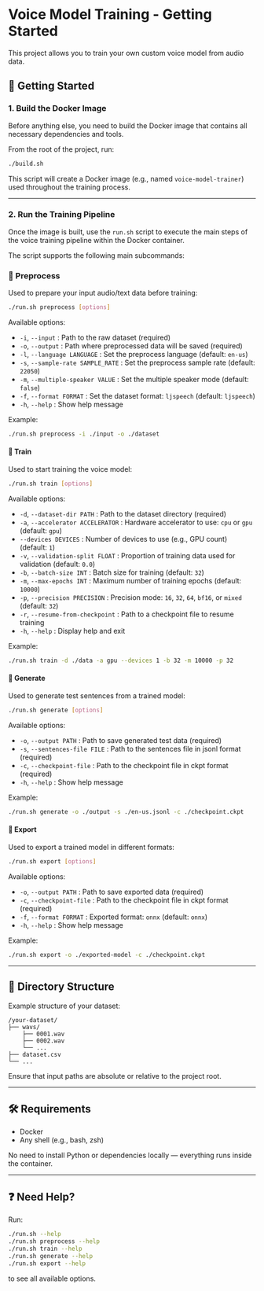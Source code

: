 # Voice Model Training - Getting Started

This project allows you to train your own custom voice model from audio data.

## 🚀 Getting Started

### 1. Build the Docker Image

Before anything else, you need to build the Docker image that contains all necessary dependencies and tools.

From the root of the project, run:

```bash
./build.sh
```

This script will create a Docker image (e.g., named `voice-model-trainer`) used throughout the training process.

---

### 2. Run the Training Pipeline

Once the image is built, use the `run.sh` script to execute the main steps of the voice training pipeline within the Docker container.

The script supports the following main subcommands:

### 🔧 Preprocess

Used to prepare your input audio/text data before training:

```bash
./run.sh preprocess [options]
```

Available options:
- `-i`, `--input`                      : Path to the raw dataset (required)
- `-o`, `--output`                     : Path where preprocessed data will be saved (required)
- `-l`, `--language LANGUAGE`          : Set the preprocess language (default: `en-us`)
- `-s`, `--sample-rate SAMPLE_RATE`    : Set the preprocess sample rate (default: `22050`)
- `-m`, `--multiple-speaker VALUE`     : Set the multiple speaker mode (default: `false`)
- `-f`, `--format FORMAT`              : Set the dataset format: `ljspeech` (default: `ljspeech`)
- `-h`, `--help`                       : Show help message

Example:

```bash
./run.sh preprocess -i ./input -o ./dataset
```


#### 🎯 Train

Used to start training the voice model:

```bash
./run.sh train [options]
```

Available options:

- `-d`, `--dataset-dir PATH`           : Path to the dataset directory (required)
- `-a`, `--accelerator ACCELERATOR`    : Hardware accelerator to use: `cpu` or `gpu` (default: `gpu`)
- `--devices DEVICES`                  : Number of devices to use (e.g., GPU count) (default: `1`)
- `-v`, `--validation-split FLOAT`     : Proportion of training data used for validation (default: `0.0`)
- `-b`, `--batch-size INT`             : Batch size for training (default: `32`)
- `-m`, `--max-epochs INT`             : Maximum number of training epochs (default: `10000`)
- `-p`, `--precision PRECISION`        : Precision mode: `16`, `32`, `64`, `bf16`, or `mixed` (default: `32`)
- `-r`, `--resume-from-checkpoint`     : Path to a checkpoint file to resume training
- `-h`, `--help`                       : Display help and exit

Example:

```bash
./run.sh train -d ./data -a gpu --devices 1 -b 32 -m 10000 -p 32
```

#### 🎵 Generate

Used to generate test sentences from a trained model:

```bash
./run.sh generate [options]
```

Available options:

- `-o`, `--output PATH`              : Path to save generated test data (required)
- `-s`, `--sentences-file FILE`      : Path to the sentences file in jsonl format (required)
- `-c`, `--checkpoint-file`          : Path to the checkpoint file in ckpt format (required)
- `-h`, `--help`                     : Show help message

Example:

```bash
./run.sh generate -o ./output -s ./en-us.jsonl -c ./checkpoint.ckpt
```

#### 🚀 Export

Used to export a trained model in different formats:

```bash
./run.sh export [options]
```

Available options:

- `-o`, `--output PATH`              : Path to save exported data (required)
- `-c`, `--checkpoint-file`          : Path to the checkpoint file in ckpt format (required)
- `-f`, `--format FORMAT`            : Exported format: `onnx` (default: `onnx`)
- `-h`, `--help`                     : Show help message

Example:

```bash
./run.sh export -o ./exported-model -c ./checkpoint.ckpt
```

---

## 📁 Directory Structure

Example structure of your dataset:

```
/your-dataset/
├── wavs/
    ├── 0001.wav
    ├── 0002.wav
    └── ...
├── dataset.csv
└── ...
```

Ensure that input paths are absolute or relative to the project root.

---

## 🛠 Requirements

- Docker
- Any shell (e.g., bash, zsh)

No need to install Python or dependencies locally — everything runs inside the container.

---

## ❓ Need Help?

Run:

```bash
./run.sh --help
./run.sh preprocess --help
./run.sh train --help
./run.sh generate --help
./run.sh export --help
```

to see all available options.
